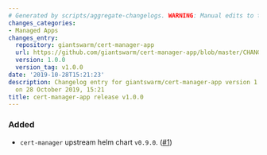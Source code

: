 ```yaml
---
# Generated by scripts/aggregate-changelogs. WARNING: Manual edits to this files will be overwritten.
changes_categories:
- Managed Apps
changes_entry:
  repository: giantswarm/cert-manager-app
  url: https://github.com/giantswarm/cert-manager-app/blob/master/CHANGELOG.md#100-2019-10-28
  version: 1.0.0
  version_tag: v1.0.0
date: '2019-10-28T15:21:23'
description: Changelog entry for giantswarm/cert-manager-app version 1.0.0, published
  on 28 October 2019, 15:21
title: cert-manager-app release v1.0.0
---
```


### Added
- `cert-manager` upstream helm chart `v0.9.0`. ([#1](https://github.com/giantswarm/cert-manager-app/pull/1))
